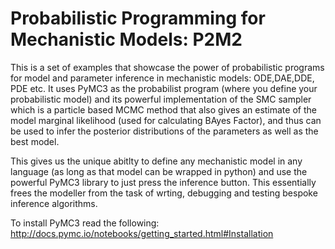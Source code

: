 # Probabilistic Programming for Mechanistic Models: P2M2
This is a set of examples that showcase the power of probabilistic programs for model and parameter inference in mechanistic models: ODE,DAE,DDE, PDE etc. It uses PyMC3 as the probabilist program (where you define your probabilistic model) and its powerful implementation of the SMC sampler which is a particle based MCMC method that also gives an estimate of the model marginal likelihood (used for calculating BAyes Factor), and thus can be used to infer the posterior distributions of the parameters as well as the best model. 

This gives us the unique abitlty to define any mechanistic model in any language (as long as that model can be wrapped in python) and use the powerful PyMC3 library to just press the inference button. This essentially frees the modeller from the task of wrting, debugging and testing bespoke inference algorithms.

To install PyMC3 read the following:
http://docs.pymc.io/notebooks/getting_started.html#Installation
